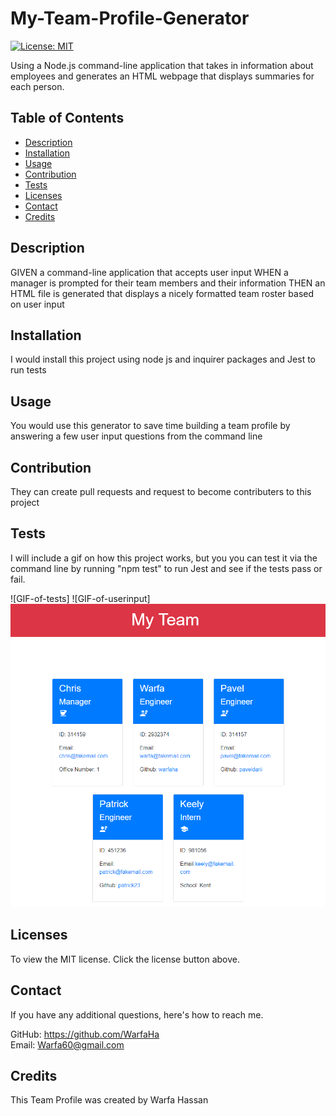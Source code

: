 # My-Team-Profile-Generator
[![License: MIT](https://img.shields.io/badge/License-MIT-yellow.svg)](https://opensource.org/licenses/MIT)

Using a Node.js command-line application that takes in information about employees and generates an HTML webpage that displays summaries for each person.


## Table of Contents
* [Description](#description)
* [Installation](#installation)
* [Usage](#usage)
* [Contribution](#contribution)
* [Tests](#test)
* [Licenses](#licenses)
* [Contact](#contact)
* [Credits](#credits)

## Description
GIVEN a command-line application that accepts user input
WHEN a manager is prompted for their team members and their information
THEN an HTML file is generated that displays a nicely formatted team roster based on user input

## Installation
I would install this project using node js and inquirer packages and Jest to run tests

## Usage
You would use this generator to save time building a team profile by answering a few user input questions from the command line

## Contribution
They can create pull requests and request to become contributers to this project

## Tests
I will include a gif on how this project works, but you you can test it via the command line by running "npm test" to run Jest and see if the tests pass or fail. 

![GIF-of-tests]
![GIF-of-userinput]
![screenshot-of-HTML](./assets/Screenshot-of-Team.PNG)

## Licenses
To view the MIT license. Click the license button above.

## Contact
If you have any additional questions, here's how to reach me.

GitHub: https://github.com/WarfaHa  
Email: Warfa60@gmail.com

## Credits
This Team Profile was created by Warfa Hassan
